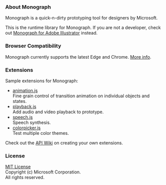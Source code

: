 ### About Monograph

Monograph is a quick-n-dirty prototyping tool for designers by Microsoft.

This is the runtime library for Monograph. If you are not a developer, check out [Monograph for Adobe Illustrator](https://github.com/Pessimistress/Monograph.Illustrator) instead.


### Browser Compatibility

Monograph currently supports the latest Edge and Chrome. [More info](wiki/Compatibility).


### Extensions

Sample extensions for Monograph:

- [animation.js](wiki/animation.js)  
    Fine grain control of transition animation on individual objects and states.
- [playback.js](wiki/playback.js)  
    Add audio and video playback to prototype.
- [speech.js](wiki/speech.js)  
    Speech synthesis.
- [colorpicker.js](wiki/colorpicker.js)  
    Test multiple color themes.

Check out the [API Wiki](wiki/JavaScript-API) on creating your own extensions.


### License

[MIT License](https://github.com/Pessimistress/Monograph/blob/master/LICENSE)  
Copyright (c) Microsoft Corporation.  
All rights reserved. 
